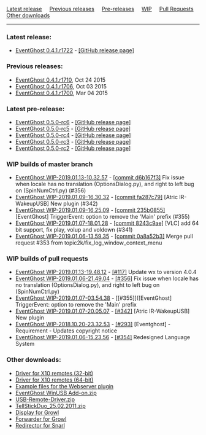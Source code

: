 [Latest release](#latest-release) &nbsp;&nbsp;&nbsp;
[Previous releases](#previous-releases) &nbsp;&nbsp;&nbsp;
[Pre-releases](#latest-pre-release) &nbsp;&nbsp;&nbsp;
[WIP](#wip-builds-of-master-branch) &nbsp;&nbsp;&nbsp;
[Pull Requests](#wip-builds-of-pull-requests) &nbsp;&nbsp;&nbsp;
[Other downloads](#other-downloads)

---

### Latest release:

[//]: # (BEGIN release)
* [EventGhost 0.4.1.r1722](https://github.com/EventGhost/EventGhost/releases/download/v0.4.1.r1722/EventGhost_0.4.1.r1722_Setup.exe) - [[GitHub release page]](https://github.com/EventGhost/EventGhost/releases/tag/v0.4.1.r1722)

[//]: # (END release)


### Previous releases:

[//]: # (BEGIN previous)
*   [EventGhost 0.4.1.r1710](http://eventghost.net/downloads/EventGhost_0.4.1.r1710_Setup.exe), Oct 24 2015
*   [EventGhost 0.4.1.r1706](http://eventghost.net/downloads/EventGhost_0.4.1.r1706_Setup.exe), Oct 03 2015
*   [EventGhost 0.4.1.r1700](http://eventghost.net/downloads/EventGhost_0.4.1.r1700_Setup.exe), Mar 04 2015

[//]: # (END previous)


### Latest pre-release:

[//]: # (BEGIN prerelease)
* [EventGhost 0.5.0-rc6](https://github.com/EventGhost/EventGhost/releases/download/v0.5.0-rc6/EventGhost_0.5.0-rc6_Setup.exe) - [[GitHub release page]](https://github.com/EventGhost/EventGhost/releases/tag/v0.5.0-rc6)
* [EventGhost 0.5.0-rc5](https://github.com/EventGhost/EventGhost/releases/download/v0.5.0-rc6/EventGhost_0.5.0-rc5_Setup.exe) - [[GitHub release page]](https://github.com/EventGhost/EventGhost/releases/tag/v0.5.0-rc5)
* [EventGhost 0.5.0-rc4](https://github.com/EventGhost/EventGhost/releases/download/v0.5.0-rc6/EventGhost_0.5.0-rc4_Setup.exe) - [[GitHub release page]](https://github.com/EventGhost/EventGhost/releases/tag/v0.5.0-rc4)
* [EventGhost 0.5.0-rc3](https://github.com/EventGhost/EventGhost/releases/download/v0.5.0-rc6/EventGhost_0.5.0-rc3_Setup.exe) - [[GitHub release page]](https://github.com/EventGhost/EventGhost/releases/tag/v0.5.0-rc3)
* [EventGhost 0.5.0-rc2](https://github.com/EventGhost/EventGhost/releases/download/v0.5.0-rc6/EventGhost_0.5.0-rc2_Setup.exe) - [[GitHub release page]](https://github.com/EventGhost/EventGhost/releases/tag/v0.5.0-rc2)

[//]: # (END prerelease)


### WIP builds of master branch

[//]: # (BEGIN wip_master)
* [EventGhost WIP-2019.01.13-10.32.57](https://ci.appveyor.com/api/buildjobs/7f0rpjywby9y9adf/artifacts/_build%2Foutput%2FEventGhost_WIP-2019.01.13-10.32.57_Setup.exe) - [[commit d6b167f3]](https://github.com/EventGhost/EventGhost/commit/d6b167f30e3dd420d130b715b554a7ce886e42b7) Fix issue when locale has no translation (OptionsDialog.py), and right to left bug on (SpinNumCtrl.py) (#356)
* [EventGhost WIP-2019.01.09-16.30.32](https://ci.appveyor.com/api/buildjobs/qongswh1aofy4dh7/artifacts/_build%2Foutput%2FEventGhost_WIP-2019.01.09-16.30.32_Setup.exe) - [[commit fa287c79]](https://github.com/EventGhost/EventGhost/commit/fa287c79bbeec660b2657878911f732f395c720f) [Atric IR-WakeupUSB] New plugin (#342)
* [EventGhost WIP-2019.01.09-16.25.09](https://ci.appveyor.com/api/buildjobs/6f5pmmllglfoiw4r/artifacts/_build%2Foutput%2FEventGhost_WIP-2019.01.09-16.25.09_Setup.exe) - [[commit 235b0855]](https://github.com/EventGhost/EventGhost/commit/235b0855f6a03e2357eef3f28178ab7b6b4ad800) [EventGhost] TriggerEvent: option to remove the 'Main' prefix (#355)
* [EventGhost WIP-2019.01.07-18.01.28](https://ci.appveyor.com/api/buildjobs/69dk1ab179fhxhy2/artifacts/_build%2Foutput%2FEventGhost_WIP-2019.01.07-18.01.28_Setup.exe) - [[commit 8243c9ae]](https://github.com/EventGhost/EventGhost/commit/8243c9ae130140f761e5cdf04366fb835611208a) [VLC] add 64 bit support, fix play, volup and voldown (#341)
* [EventGhost WIP-2019.01.06-13.59.35](https://ci.appveyor.com/api/buildjobs/w4812bu64ae3jsi2/artifacts/_build%2Foutput%2FEventGhost_WIP-2019.01.06-13.59.35_Setup.exe) - [[commit 0a8a52b3]](https://github.com/EventGhost/EventGhost/commit/0a8a52b35f536310d91c1c98088c41005a6c241f) Merge pull request #353 from topic2k/fix_log_window_context_menu

[//]: # (END wip_master)


### WIP builds of pull requests

[//]: # (BEGIN wip_pr)
* [EventGhost WIP-2019.01.13-19.48.12](https://ci.appveyor.com/api/buildjobs/2lyw0nv7qa8hrb7h/artifacts/_build/output/EventGhost_WIP-2019.01.13-19.48.12_Setup.exe) - [[#117]](https://github.com/topic2k/EventGhost/pull/117) Update wx to version 4.0.4
* [EventGhost WIP-2019.01.06-21.49.04](https://ci.appveyor.com/api/buildjobs/tq4c3vykj4fug4ii/artifacts/_build/output/EventGhost_WIP-2019.01.06-21.49.04_Setup.exe) - [[#356]](https://github.com/EventGhost/EventGhost/pull/356) Fix issue when locale has no translation (OptionsDialog.py), and right to left bug on (SpinNumCtrl.py)
* [EventGhost WIP-2019.01.07-03.54.38](https://ci.appveyor.com/api/buildjobs/xnsa6gso8sti88yp/artifacts/_build/output/EventGhost_WIP-2019.01.07-03.54.38_Setup.exe) - [[#355]]([EventGhost] TriggerEvent: option to remove the 'Main' prefix
* [EventGhost WIP-2019.01.07-20.05.07](https://ci.appveyor.com/api/buildjobs/h3nw1s9vec3y1r2y/artifacts/_build/output/EventGhost_WIP-2019.01.07-20.05.07_Setup.exe) - [[#342]](https://github.com/EventGhost/EventGhost/pull/342) [Atric IR-WakeupUSB] New plugin
* [EventGhost WIP-2018.10.20-23.32.53](https://ci.appveyor.com/api/buildjobs/cs4397hl6hllwasl/artifacts/_build/output/EventGhost_WIP-2018.10.20-23.32.53_Setup.exe) - [[#293]](https://github.com/EventGhost/EventGhost/pull/293) [Eventghost] - Requirement - Updates copyright notice
* [EventGhost WIP-2019.01.06-15.23.56](https://ci.appveyor.com/api/buildjobs/9sddy0jwj7x5iu7l/artifacts_build/output/EventGhost_WIP-2019.01.06-15.23.56_Setup.exe) - [[#354]](https://github.com/EventGhost/EventGhost/pull/354) Redesigned Language System

[//]: # (END wip_pr)


### Other downloads:

*   [Driver for X10 remotes (32-bit)](http://eventghost.net/downloads/x10drivers_x86.exe)
*   [Driver for X10 remotes (64-bit)](http://eventghost.net/downloads/x10drivers_x64.exe)
*   [Example files for the Webserver plugin](http://eventghost.net/downloads/Webserver_Demo.zip)
*   [EventGhost WinUSB Add-on.zip](http://eventghost.net/downloads/EventGhost_WinUSB_Add-on.zip)
*   [USB-Remote-Driver.zip](http://eventghost.net/downloads/USB-Remote-Driver.zip)
*   [TellStickDuo_25.02.2011.zip](http://eventghost.net/downloads/TellStickDuo_25.02.2011.zip)
*   [Display for Growl](http://eventghost.net/downloads/EventGhost_Display_v1.1.zip)
*   [Forwarder for Growl](http://eventghost.net/downloads/EventGhost_Forwarder.zip)
*   [Redirector for Snarl](http://eventghost.net/downloads/EG_SnarlRedirector_Setup.exe)
